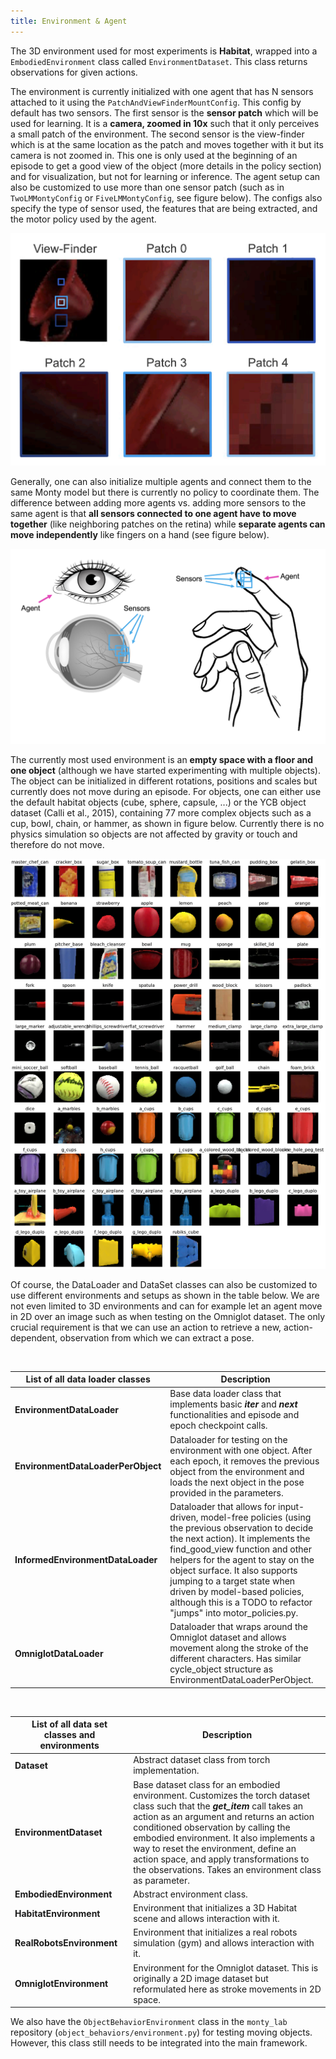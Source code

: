 ```yaml
---
title: Environment & Agent
---
```

The 3D environment used for most experiments is **Habitat**, wrapped into a `EmbodiedEnvironment` class called `EnvironmentDataset`. This class returns observations for given actions.

The environment is currently initialized with one agent that has N sensors attached to it using the `PatchAndViewFinderMountConfig`. This config by default has two sensors. The first sensor is the **sensor patch** which will be used for learning. It is a **camera, zoomed in 10x** such that it only perceives a small patch of the environment. The second sensor is the view-finder which is at the same location as the patch and moves together with it but its camera is not zoomed in. This one is only used at the beginning of an episode to get a good view of the object (more details in the policy section) and for visualization, but not for learning or inference. The agent setup can also be customized to use more than one sensor patch (such as in `TwoLMMontyConfig` or `FiveLMMontyConfig`, see figure below). The configs also specify the type of sensor used, the features that are being extracted, and the motor policy used by the agent.

![Example of six sensors in Habitat. The view-finder is not connected to any sensor or learning module and is only used by the policy at the beginning of an episode and for visualization. Each patch connects to one sensor module.](../figures/how-monty-works/five_lm_views.png)


Generally, one can also initialize multiple agents and connect them to the same Monty model but there is currently no policy to coordinate them. The difference between adding more agents vs. adding more sensors to the same agent is that **all sensors connected to one agent have to move together** (like neighboring patches on the retina) while **separate agents can move independently** like fingers on a hand (see figure below).

![Difference between sensors and agents. Agents can move independently of each other while all sensors connected to one agent move together. An agent itself does not perceive anything without sensors connected to it.](../figures/how-monty-works/agent_vs_sensors_w_labels.png)


The currently most used environment is an **empty space with a floor and one object** (although we have started experimenting with multiple objects). The object can be initialized in different rotations, positions and scales but currently does not move during an episode. For objects, one can either use the default habitat objects (cube, sphere, capsule, ...) or the YCB object dataset (Calli et al., 2015), containing 77 more complex objects such as a cup, bowl, chain, or hammer, as shown in figure below. Currently there is no physics simulation so objects are not affected by gravity or touch and therefore do not move.

![The 77 objects of the YCB dataset at 0, 0, 0 rotation.](../figures/how-monty-works/ycb_objects_0_0_0_vert.png)


Of course, the DataLoader and DataSet classes can also be customized to use different environments and setups as shown in the table below. We are not even limited to 3D environments and can for example let an agent move in 2D over an image such as when testing on the Omniglot dataset. The only crucial requirement is that we can use an action to retrieve a new, action-dependent, observation from which we can extract a pose.

<br />

| List of all data loader classes    | Description                                                                                                                                                                                                                                                                                                                              |
| ---------------------------------- | ---------------------------------------------------------------------------------------------------------------------------------------------------------------------------------------------------------------------------------------------------------------------------------------------------------------------------------------- |
| **EnvironmentDataLoader**          | Base data loader class that implements basic **_iter_** and **_next_** functionalities and episode and epoch checkpoint calls.                                                                                                                                                                                                           |
| **EnvironmentDataLoaderPerObject** | Dataloader for testing on the environment with one object. After each epoch, it removes the previous object from the environment and loads the next object in the pose provided in the parameters.                                                                                                                                       |
| **InformedEnvironmentDataLoader**  | Dataloader that allows for input-driven, model-free policies (using the previous observation to decide the next action). It implements the find_good_view function and other helpers for the agent to stay on the object surface. It also supports jumping to a target state when driven by model-based policies, although this is a TODO to refactor "jumps" into motor_policies.py. |
| **OmniglotDataLoader**             | Dataloader that wraps around the Omniglot dataset and allows movement along the stroke of the different characters. Has similar cycle_object structure as EnvironmentDataLoaderPerObject.                                                                                                                                                |

<br />

| List of all data set classes and environments | Description                                                                                                                                                                                                                                                                                                                                                                                               |
| --------------------------------------------- | --------------------------------------------------------------------------------------------------------------------------------------------------------------------------------------------------------------------------------------------------------------------------------------------------------------------------------------------------------------------------------------------------------- |
| **Dataset**                                   | Abstract dataset class from torch implementation.                                                                                                                                                                                                                                                                                                                                                         |
| **EnvironmentDataset**                        | Base dataset class for an embodied environment. Customizes the torch dataset class such that the **_get_item_** call takes an action as an argument and returns an action conditioned observation by calling the embodied environment. It also implements a way to reset the environment, define an action space, and apply transformations to the observations. Takes an environment class as parameter. |
| **EmbodiedEnvironment**                       | Abstract environment class.                                                                                                                                                                                                                                                                                                                                                                               |
| **HabitatEnvironment**                        | Environment that initializes a 3D Habitat scene and allows interaction with it.                                                                                                                                                                                                                                                                                                                           |
| **RealRobotsEnvironment**                     | Environment that initializes a real robots simulation (gym) and allows interaction with it.                                                                                                                                                                                                                                                                                                               |
| **OmniglotEnvironment**                       | Environment for the Omniglot dataset. This is originally a 2D image dataset but reformulated here as stroke movements in 2D space.                                                                                                                                                                                                                                                                        |

We also have the `ObjectBehaviorEnvironment` class in the `monty_lab` repository (`object_behaviors/environment.py`) for testing moving objects. However, this class still needs to be integrated into the main framework.